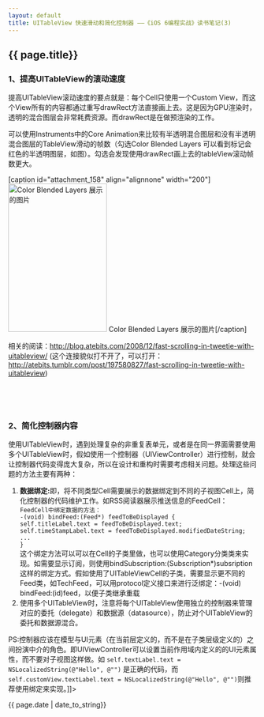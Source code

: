 ```yaml
---
layout: default
title: UITableView 快速滑动和简化控制器 ——《iOS 6编程实战》读书笔记(3)
---
```


<h2>{{ page.title}}</h2>

<p><h3>1、提高UITableView的滚动速度</h3>
提高UITableView滚动速度的要点就是：每个Cell只使用一个Custom View，而这个View所有的内容都通过重写drawRect方法直接画上去。这是因为GPU渲染时，透明的混合图层会非常耗费资源。而drawRect是在做预渲染的工作。

可以使用Instruments中的Core Animation来比较有半透明混合图层和没有半透明混合图层的TableView滑动的帧数（勾选Color Blended Layers 可以看到标记会红色的半透明图层，如图）。勾选会发现使用drawRect画上去的tableView滚动帧数更大。

[caption id="attachment_158" align="alignnone" width="200"]<a href="http://www.oncenote.com/wp-content/uploads/2013/04/QQ20130401-1@2x.png"><img class="size-medium wp-image-158" alt="Color Blended Layers 展示的图片" src="http://www.oncenote.com/wp-content/uploads/2013/04/QQ20130401-1@2x-200x300.png" width="200" height="300" /></a> Color Blended Layers 展示的图片[/caption]

相关的阅读：<a href="http://blog.atebits.com/2008/12/fast-scrolling-in-tweetie-with-uitableview/" target="_blank">http://blog.atebits.com/2008/12/fast-scrolling-in-tweetie-with-uitableview/</a> (这个连接貌似打不开了，可以打开：<a href="http://atebits.tumblr.com/post/197580827/fast-scrolling-in-tweetie-with-uitableview" target="_blank">http://atebits.tumblr.com/post/197580827/fast-scrolling-in-tweetie-with-uitableview</a>)

&nbsp;

&nbsp;
<h3>2、简化控制器内容</h3>
使用UITableView时，遇到处理复杂的非重复表单元，或者是在同一界面需要使用多个UITableView时，假如使用一个控制器（UIViewController）进行控制，就会让控制器代码变得庞大复杂，所以在设计和重构时需要考虑相关问题。处理这些问题的方法主要有两种：
<ol>
	<li><strong>数据绑定:</strong>即，将不同类型Cell需要展示的数据绑定到不同的子视图Cell上，简化控制器的代码维护工作。如RSS阅读器展示推送信息的FeedCell：
<code>FeedCell中绑定数据的方法：
-(void) bindFeed:(Feed*) feedToBeDisplayed {
self.titleLabel.text = feedToBeDisplayed.text;
self.timeStampLabel.text = feedToBeDisplayed.modifiedDateString;
...
}
</code>
这个绑定方法可以可以在Cell的子类里做，也可以使用Category分类类来实现。如需要显示订阅，则使用bindSubscription:(Subscription*)subsription这样的绑定方式。假如使用了UITableViewCell的子类，需要显示更不同的Feed类，如TechFeed，可以用protocol定义接口来进行泛绑定：-(void) bindFeed:(id)feed，以便子类继承重载</li>
	<li>使用多个UITableView时，注意将每个UITableView使用独立的控制器来管理对应的委托（delegate）和数据源（datasource），防止对个UITableView的委托和数据源混合。</li>
</ol>
PS:控制器应该在模型与UI元素（在当前层定义的，而不是在子类层级定义的）之间扮演中介的角色。即UIViewController可以设置当前作用域内定义的的UI元素属性，而不要对子视图这样做。如
<code>self.textLabel.text = NSLocalizedString(@"Hello", @"")</code> 是正确的代码，而<code>self.customView.textLabel.text = NSLocalizedString(@"Hello", @"")</code>则推荐使用绑定来实现。]]>
<p>{{ page.date | date_to_string}}</p>

